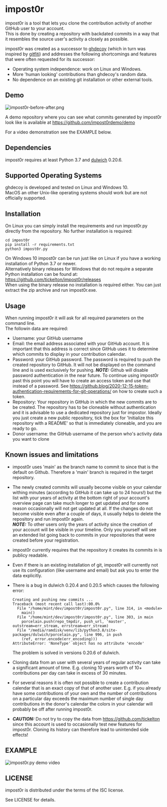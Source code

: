 impost0r
========

impost0r is a tool that lets you clone the contribution activity of
another GitHub user to your account.  
This is done by creating a repository with backdated commits in a
way that it resembles the source user's activity a closely as
possible.

impost0r was created as a successor to [ghdecoy](https://github.com/tickelton/ghdecoy)
(which in turn was inspired by [gitfiti](https://github.com/gelstudios/gitfiti))
and addresses the following shortcomings and features that were often
requested for its successor:
* Operating system independence: work on Linux and Windows.
* More 'human looking' contributions than ghdecoy's random data.
* No dependence on an existing git installation or other external tools.

Demo
------------

![impost0r-before-after.png](https://gitlab.com/tickelton/impost0r/raw/master/contrib/impost0r-before-after.png)


A demo repository where you can see what commits generated by impost0r look
like is available at https://github.com/impost0rdemo/demo

For a video demonstration see the EXAMPLE below.

Dependencies
------------

impost0r requires at least Python 3.7 and [dulwich](https://www.dulwich.io/)
0.20.6.

Supported Operating Systems
---------------------------

ghdecoy is developed and tested on Linux and Windows 10.  
MacOS an other Unix-like operating systems should work but are not
officially supported.

Installation
------------

On Linux you can simply install the requirements and run
impost0r.py directly from the repository. No further installation
is required:

```shell
cd impost0r
pip install -r requirements.txt
python3 impost0r.py
```

On Windows 10 impost0r can be run just like on Linux if you
have a working installation of Python 3.7 or newer.  
Alternatively binary releases for Windows that do not require
a separate Python installation can be found at:
https://github.com/tickelton/impost0r/releases  
When using the binary release no installation is required either.
You can just extract the zip archive and run impost0r.exe. 

Usage
-----

When running impost0r it will ask for all required parameters on
the command line.  
The followin data are required:  
* Username: your GitHub username
* Email: the email address associated with your GitHub account. It
is important that this address is correct since GitHub uses it to determine
which commits to display in your contribution calendar.
* Password: your GitHub password. The password is required to push the
created repository to GitHub. It will not be displayed on the command line
and is used exclusively for pushing.
***NOTE:*** Github will disable password authentication in the near future.
To continue using impost0r past this point you will have to create an
access token and use that instead of a password. See
https://github.blog/2020-12-15-token-authentication-requirements-for-git-operations/
on how to create such a token.
* Repository: Your repository in GitHub in which the new commits are to
be created. The repository has to be cloneable without authentication and
it is advisable to use a dedicated repository just for impostor. Ideally
you just create a new public repository, tick the box for
'Initialize this repository with a README' so that is immediately
cloneable, and you are ready to go.
* Donor username: the GitHub username of the person who's activity data
you want to clone


Known issues and limitations
----------------------------

* impost0r uses 'main' as the branch name to commit to since
that is the default on Github. Therefore a 'main' branch is
required in the target repository.
* The newly created commits will usually become visible on your
calendar withing minutes (according to GitHub it can take up to 24 hours!)
but the list with your years of activity at the bottom right of your
account's overview page can take much longer to get updated and for some
reason occasionally will not get updated at all. If the changes do not
become visible even after a couple of days, it usually helps to delete
the repository and run impost0r again.  
***NOTE:*** To other users only the years of activity since the
creation of your account will be visible in your timeline. Only you
yourself will see an extended list going back to commits in your
repositories that were created before your registration.
* impost0r currently requires that the repository it creates its commits
in is publicy readable.
* Even if there is an existing installation of git, impost0r will currently
not use its configuration (like username and email) but ask you to enter
the data explicitly.
* There is a bug in dulwich 0.20.4 and 0.20.5 which causes the following error:  

      Creating and pushing new commits ...
      Traceback (most recent call last):00.0%
        File "/home/mint/dev/impost0r/impost0r.py", line 314, in <module>
          main()
        File "/home/mint/dev/impost0r/impost0r.py", line 303, in main
          porcelain.push(repo_tmpdir, push_url, 'master', outstream=err_stream, errstream=err_stream)
        File "/media/ramdisk/venv/lib/python3.8/site-packages/dulwich/porcelain.py", line 996, in push
          (ref, error.encode(err_encoding)))
      AttributeError: 'NoneType' object has no attribute 'encode'

  The problem is solved in versions 0.20.6 of dulwich.
* Cloning data from an user with several years of regular activity can
take a significant amount of time. E.g. cloning 10 years worth of 10+
contributions per day can take in excess of 30 minutes.
* For several reasons it is often not possible to create a contribution
calendar that is an exact copy of that of another user. E.g. if you
already have some contributions of your own and the number of contributions
on a particular day exceeds the maximum number of single day contributions
in the donor's calendar the colors in your calendar will probably be off
after running impost0r.
* ***CAUTION:*** Do not try to copy the data from https://github.com/tickelton
since this account is used to occasionally test new features for impost0r.
Cloning its history can therefore lead to unintended side effects!


EXAMPLE
-------

![impost0r.py demo video](https://gitlab.com/tickelton/impost0r/raw/master/contrib/impost0r-demo.gif)


LICENSE
-------

impost0r is distributed under the terms of the ISC license.

See LICENSE for details.


